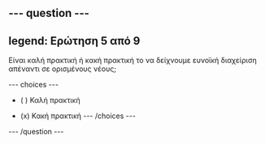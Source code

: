 --- question ---
---
legend: Ερώτηση 5 από 9
---

Είναι καλή πρακτική ή κακή πρακτική το να δείχνουμε ευνοϊκή διαχείριση απέναντι σε ορισμένους νέους;

--- choices ---
- ( ) Καλή πρακτική

- (x) Κακή πρακτική
--- /choices ---

--- /question ---
